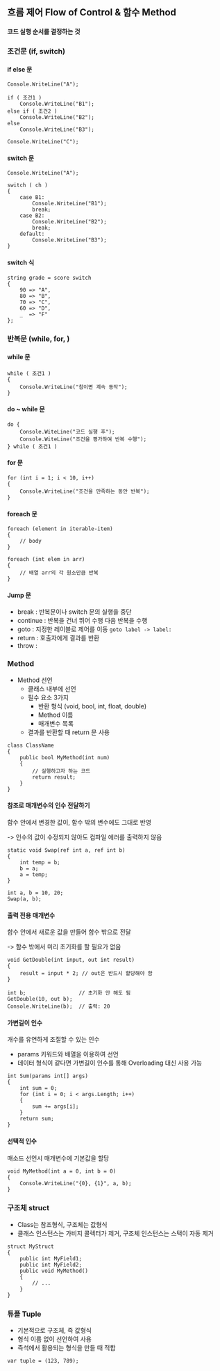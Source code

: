 ## 흐름 제어 Flow of Control & 함수 Method
#### 코드 실행 순서를 결정하는 것

### 조건문 (if, switch)
#### if else 문
```
Console.WriteLine("A");

if ( 조건1 )
    Console.WriteLine("B1");
else if ( 조건2 )
    Console.WriteLine("B2");
else
    Console.WriteLine("B3");

Console.WriteLine("C");
```

#### switch 문
```
Console.WriteLine("A");

switch ( ch )
{
    case B1:
        Console.WriteLine("B1");
        break;
    case B2:
        Console.WriteLine("B2");
        break;
    default:
        Console.WriteLine("B3");
}
```

#### switch 식
```
string grade = score switch
{
    90 => "A",
    80 => "B",
    70 => "C",
    60 => "D",
    _  => "F"
};
```

### 반복문 (while, for, )
#### while 문
```
while ( 조건1 )
{
    Console.WriteLine("참이면 계속 동작");
}
```

#### do ~ while 문
```
do {
    Console.WiteLine("코드 실행 후");
    Console.WiteLine("조건을 평가하여 반복 수행");
} while ( 조건1 )
```

#### for 문
```
for (int i = 1; i < 10, i++)
{
    Console.WriteLine("조건을 만족하는 동안 반복");
}
```

#### foreach 문
```
foreach (element in iterable-item)
{
    // body
}
```
```
foreach (int elem in arr)
{
    // 배열 arr의 각 원소만큼 반복
}
```

#### Jump 문
- break : 반복문이나 switch 문의 실행을 중단
- continue : 반복을 건너 뛰어 수행 다음 반복을 수행
- goto : 지정한 레이블로 제어를 이동 ```goto label -> label:```
- return : 호출자에게 결과를 반환
- throw : 

### Method
- Method 선언
    - 클래스 내부에 선언
    - 필수 요소 3가지
        - 반환 형식 (void, bool, int, float, double)
        - Method 이름
        - 매개변수 목록
    - 결과를 반환할 때 return 문 사용
```
class ClassName
{
    public bool MyMethod(int num)
    {
        // 실행하고자 하는 코드
        return result;
    }
}
```

#### 참조로 매개변수의 인수 전달하기
함수 안에서 변경한 값이, 함수 밖의 변수에도 그대로 반영

-> 인수의 값이 수정되지 않아도 컴파일 에러를 출력하지 않음
```
static void Swap(ref int a, ref int b)
{
    int temp = b;
    b = a;
    a = temp;
}

int a, b = 10, 20;
Swap(a, b);
```

#### 출력 전용 매개변수
함수 안에서 새로운 값을 만들어 함수 밖으로 전달

-> 함수 밖에서 미리 초기화를 할 필요가 없음
```
void GetDouble(int input, out int result)
{
    result = input * 2; // out은 반드시 할당해야 함
}

int b;                 // 초기화 안 해도 됨
GetDouble(10, out b);
Console.WriteLine(b);  // 출력: 20
```

#### 가변길이 인수
개수를 유연하게 조절할 수 있는 인수

- params 키워드와 배열을 이용하여 선언
- 데이터 형식이 같다면 가변길이 인수를 통해 Overloading 대신 사용 가능
```
int Sum(params int[] args)
{
    int sum = 0;
    for (int i = 0; i < args.Length; i++)
    {
        sum += args[i];
    }
    return sum;
}
```

#### 선택적 인수
매소드 선언시 매개변수에 기본값을 할당
```
void MyMethod(int a = 0, int b = 0)
{
    Console.WriteLine("{0}, {1}", a, b);
}
```

### 구조체 struct
- Class는 참조형식, 구조체는 값형식
- 클래스 인스턴스는 가비지 콜렉터가 제거, 구조체 인스턴스는 스택이 자동 제거
```
struct MyStruct
{
    public int MyField1;
    public int MyField2;
    public void MyMethod()
    {
        // ...
    }
}
```

### 튜플 Tuple
- 기본적으로 구조체, 즉 값형식
- 형식 이름 없이 선언하여 사용
- 즉석에서 활용되는 형식을 만들 때 적합
```
var tuple = (123, 789);
```